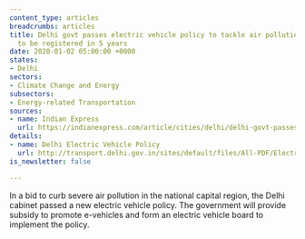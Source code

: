 ```yaml
---
content_type: articles
breadcrumbs: articles
title: Delhi govt passes electric vehicle policy to tackle air pollution, 5 lakh EVs
  to be registered in 5 years
date: 2020-01-02 05:00:00 +0000
states:
- Delhi
sectors:
- Climate Change and Energy
subsectors:
- Energy-related Transportation
sources:
- name: Indian Express
  url: https://indianexpress.com/article/cities/delhi/delhi-govt-passes-electric-vehicle-policy-to-tackle-air-pollution-5-lakh-evs-to-be-registered-in-5-years-6181542/
details:
- name: Delhi Electric Vehicle Policy
  url: http://transport.delhi.gov.in/sites/default/files/All-PDF/Electric%20Policy%202018.pdf
is_newsletter: false

---
```

In a bid to curb severe air pollution in the national capital region, the Delhi cabinet passed a new electric vehicle policy. The government will provide subsidy to promote e-vehicles and form an electric vehicle board to implement the policy.
